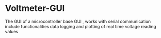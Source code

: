 # Voltmeter-GUI
The GUI of a microcontroller base GUI , works with serial communication include functionalities data logging and plotting of real time voltage reading values

